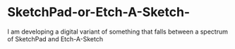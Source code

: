 # SketchPad-or-Etch-A-Sketch-
I am developing a digital variant of something that falls between a spectrum of SketchPad and Etch-A-Sketch

